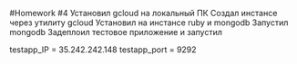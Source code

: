 #Homework #4
Установил gcloud на локальный ПК
Создал инстансе через утилиту gcloud
Установил на инстансе ruby и mongodb
Запустил mongodb
Задеплоил тестовое приложение и запустил

testapp_IP = 35.242.242.148
testapp_port = 9292
